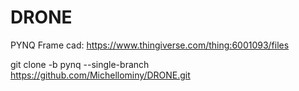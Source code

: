 # DRONE


PYNQ Frame cad: https://www.thingiverse.com/thing:6001093/files


git clone -b pynq --single-branch https://github.com/Michellominy/DRONE.git
